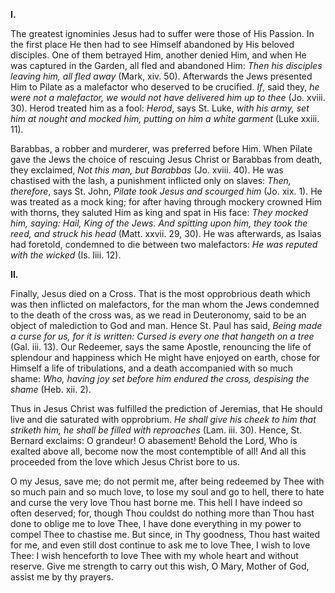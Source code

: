 
**I\.**

The greatest ignominies Jesus had to suffer were those of His Passion. In the first place He then had to see Himself abandoned by His beloved disciples. One of them betrayed Him, another denied Him, and when He was captured in the Garden, all fled and abandoned Him: *Then his disciples leaving him, all fled away* (Mark, xiv. 50). Afterwards the Jews presented Him to Pilate as a malefactor who deserved to be crucified. *If*, said they, *he were not a malefactor, we would not have delivered him up to thee* (Jo. xviii. 30). Herod treated him as a fool: *Herod*, says St. Luke, *with his army, set him at nought and mocked him, putting on him a white garment* (Luke xxiii. 11).

Barabbas, a robber and murderer, was preferred before Him. When Pilate gave the Jews the choice of rescuing Jesus Christ or Barabbas from death, they exclaimed, *Not this man, but Barabbas* (Jo. xviii. 40). He was chastised with the lash, a punishment inflicted only on slaves: *Then, therefore*, says St. John, *Pilate took Jesus and scourged him* (Jo. xix. 1). He was treated as a mock king; for after having through mockery crowned Him with thorns, they saluted Him as king and spat in His face: *They mocked him, saying: Hail, King of the Jews. And spitting upon him, they took the reed, and struck his head* (Matt. xxvii. 29, 30). He was afterwards, as Isaias had foretold, condemned to die between two malefactors: *He was reputed with the wicked* (Is. liii. 12).

**II\.**

Finally, Jesus died on a Cross. That is the most opprobrious death which was then inflicted on malefactors, for the man whom the Jews condemned to the death of the cross was, as we read in Deuteronomy, said to be an object of malediction to God and man. Hence St. Paul has said, *Being made a curse for us, for it is written: Cursed is every one that hangeth on a tree* (Gal. iii. 13). Our Redeemer, says the same Apostle, renouncing the life of splendour and happiness which He might have enjoyed on earth, chose for Himself a life of tribulations, and a death accompanied with so much shame: *Who, having joy set before him endured the cross, despising the shame* (Heb. xii. 2).

Thus in Jesus Christ was fulfilled the prediction of Jeremias, that He should live and die saturated with opprobrium. *He shall give his cheek to him that striketh him, he shall be filled with reproaches* (Lam. iii. 30). Hence, St. Bernard exclaims: O grandeur! O abasement! Behold the Lord, Who is exalted above all, become now the most contemptible of all! And all this proceeded from the love which Jesus Christ bore to us.

O my Jesus, save me; do not permit me, after being redeemed by Thee with so much pain and so much love, to lose my soul and go to hell, there to hate and curse the very love Thou hast borne me. This hell I have indeed so often deserved; for, though Thou couldst do nothing more than Thou hast done to oblige me to love Thee, I have done everything in my power to compel Thee to chastise me. But since, in Thy goodness, Thou hast waited for me, and even still dost continue to ask me to love Thee, I wish to love Thee: I wish henceforth to love Thee with my whole heart and without reserve. Give me strength to carry out this wish, O Mary, Mother of God, assist me by thy prayers.

